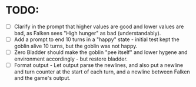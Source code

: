 # TODO:

- [ ] Clarify in the prompt that higher values are good and lower values are bad, as Falken sees "High hunger" as bad (understandably).
- [ ] Add a prompt to end 10 turns in a "happy" state - initial test kept the goblin alive 10 turns, but the goblin was not happy.
- [ ] Zero Bladder should make the goblin "pee itself" and lower hygene and environment accordingly - but restore bladder.
- [ ] Format output - Let output parse the newlines, and also put a newline and turn counter at the start of each turn, and a newline between Falken and the game's output.